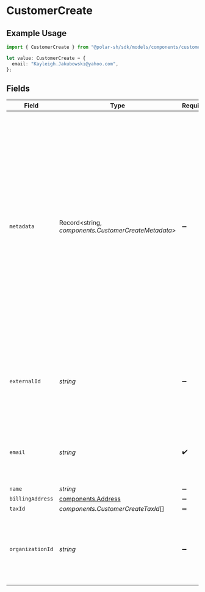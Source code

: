 # CustomerCreate

## Example Usage

```typescript
import { CustomerCreate } from "@polar-sh/sdk/models/components/customercreate.js";

let value: CustomerCreate = {
  email: "Kayleigh.Jakubowski@yahoo.com",
};
```

## Fields

| Field                                                                                                                                                                                                                                                                                        | Type                                                                                                                                                                                                                                                                                         | Required                                                                                                                                                                                                                                                                                     | Description                                                                                                                                                                                                                                                                                  |
| -------------------------------------------------------------------------------------------------------------------------------------------------------------------------------------------------------------------------------------------------------------------------------------------- | -------------------------------------------------------------------------------------------------------------------------------------------------------------------------------------------------------------------------------------------------------------------------------------------- | -------------------------------------------------------------------------------------------------------------------------------------------------------------------------------------------------------------------------------------------------------------------------------------------- | -------------------------------------------------------------------------------------------------------------------------------------------------------------------------------------------------------------------------------------------------------------------------------------------- |
| `metadata`                                                                                                                                                                                                                                                                                   | Record<string, *components.CustomerCreateMetadata*>                                                                                                                                                                                                                                          | :heavy_minus_sign:                                                                                                                                                                                                                                                                           | Key-value object allowing you to store additional information.<br/><br/>The key must be a string with a maximum length of **40 characters**.<br/>The value must be either:<br/><br/>* A string with a maximum length of **500 characters**<br/>* An integer<br/>* A boolean<br/><br/>You can store up to **50 key-value pairs**. |
| `externalId`                                                                                                                                                                                                                                                                                 | *string*                                                                                                                                                                                                                                                                                     | :heavy_minus_sign:                                                                                                                                                                                                                                                                           | The ID of the customer in your system. This must be unique within the organization. Once set, it can't be updated.                                                                                                                                                                           |
| `email`                                                                                                                                                                                                                                                                                      | *string*                                                                                                                                                                                                                                                                                     | :heavy_check_mark:                                                                                                                                                                                                                                                                           | The email address of the customer. This must be unique within the organization.                                                                                                                                                                                                              |
| `name`                                                                                                                                                                                                                                                                                       | *string*                                                                                                                                                                                                                                                                                     | :heavy_minus_sign:                                                                                                                                                                                                                                                                           | N/A                                                                                                                                                                                                                                                                                          |
| `billingAddress`                                                                                                                                                                                                                                                                             | [components.Address](../../models/components/address.md)                                                                                                                                                                                                                                     | :heavy_minus_sign:                                                                                                                                                                                                                                                                           | N/A                                                                                                                                                                                                                                                                                          |
| `taxId`                                                                                                                                                                                                                                                                                      | *components.CustomerCreateTaxId*[]                                                                                                                                                                                                                                                           | :heavy_minus_sign:                                                                                                                                                                                                                                                                           | N/A                                                                                                                                                                                                                                                                                          |
| `organizationId`                                                                                                                                                                                                                                                                             | *string*                                                                                                                                                                                                                                                                                     | :heavy_minus_sign:                                                                                                                                                                                                                                                                           | The ID of the organization owning the customer. **Required unless you use an organization token.**                                                                                                                                                                                           |